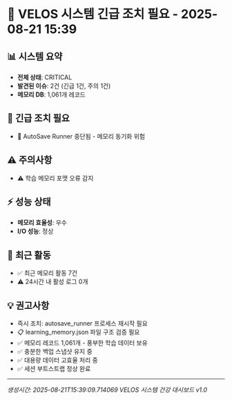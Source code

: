 # 🚨 VELOS 시스템 긴급 조치 필요 - 2025-08-21 15:39

## 📊 시스템 요약
- **전체 상태**: CRITICAL
- **발견된 이슈**: 2건 (긴급 1건, 주의 1건)
- **메모리 DB**: 1,061개 레코드

## 🚨 긴급 조치 필요
- 🚨 AutoSave Runner 중단됨 - 메모리 동기화 위험

## ⚠️ 주의사항
- ⚠️ 학습 메모리 포맷 오류 감지

## ⚡ 성능 상태
- **메모리 효율성**: 우수
- **I/O 성능**: 정상

## 🔄 최근 활동
- ✅ 최근 메모리 활동 7건
- ⚠️ 24시간 내 활성 로그 0개

## 💡 권고사항
- 즉시 조치: autosave_runner 프로세스 재시작 필요
- 📋 learning_memory.json 파일 구조 검증 필요
- ✅ 메모리 레코드 1,061개 - 풍부한 학습 데이터 보유
- ✅ 충분한 백업 스냅샷 유지 중
- ✅ 대용량 데이터 고효율 처리 중
- ✅ 세션 부트스트랩 정상 완료

---
*생성시간: 2025-08-21T15:39:09.714069*
*VELOS 시스템 건강 대시보드 v1.0*
